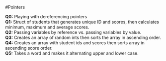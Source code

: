 #Pointers

<b>Q0:</b> Playing with dereferencing pointers<br>
<b>Q1:</b> Struct of students that generates unique ID and scores, then calculates minimum, maximum and average scores. <br>
<b>Q2:</b> Passing variables by reference vs. passing variables by value. <br>
<b>Q3:</b> Creates an array of random ints then sorts the array in ascending order.<br>
<b>Q4:</b> Creates an array with student ids and scores then sorts array in ascending score order.<br>
<b>Q5:</b> Takes a word and makes it alternating upper and lower case.

